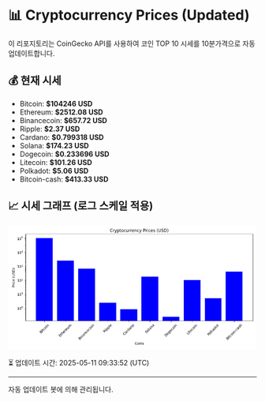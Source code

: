 
# 📊 Cryptocurrency Prices (Updated)

이 리포지토리는 CoinGecko API를 사용하여 코인 TOP 10 시세를 10분가격으로 자동 업데이트합니다.

## 💰 현재 시세
- Bitcoin: **$104246 USD**
- Ethereum: **$2512.08 USD**
- Binancecoin: **$657.72 USD**
- Ripple: **$2.37 USD**
- Cardano: **$0.799318 USD**
- Solana: **$174.23 USD**
- Dogecoin: **$0.233696 USD**
- Litecoin: **$101.26 USD**
- Polkadot: **$5.06 USD**
- Bitcoin-cash: **$413.33 USD**

## 📈 시세 그래프 (로그 스케일 적용)
![Crypto Prices](crypto_prices.png)

⏳ 업데이트 시간: 2025-05-11 09:33:52 (UTC)

---
자동 업데이트 봇에 의해 관리됩니다.
